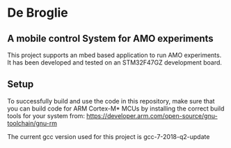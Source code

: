 # De Broglie
## A mobile control System for AMO experiments

This project supports an mbed based application to run AMO experiments. It has been developed and tested on an STM32F47GZ development board. 

## Setup
To successfully build and use the code in this repository, make sure that you can build code for ARM Cortex-M* MCUs by installing the correct build tools for your system from: https://developer.arm.com/open-source/gnu-toolchain/gnu-rm

The current gcc version used for this project is gcc-7-2018-q2-update

